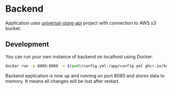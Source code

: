# Backend

Application uses [universal-store-api](https://github.com/kozaktomas/universal-store-api) project with connection to AWS
s3 bucket.

## Development

You can run your own instance of backend on localhost using Docker.

```bash
docker run -p 8080:8080 -v $(pwd)/config.yml:/app/config.yml ghcr.io/kozaktomas/universal-store-api:main run /app/config.yml mem
```

Backend application is now up and running on port 8080 and stores data to memory. It means all changes will be lost
after restart.